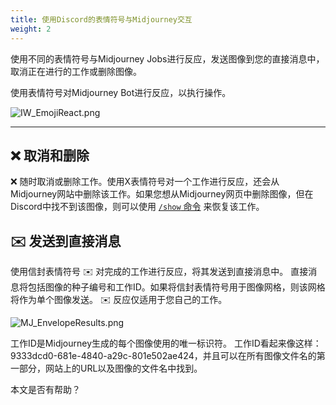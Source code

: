 ```yaml
---
title: 使用Discord的表情符号与Midjourney交互
weight: 2
---
```

使用不同的表情符号与Midjourney Jobs进行反应，发送图像到您的直接消息中，取消正在进行的工作或删除图像。

使用表情符号对Midjourney Bot进行反应，以执行操作。

![IW_EmojiReact.png](https://cdn.document360.io/3040c2b6-fead-4744-a3a9-d56d621c6c7e/Images/Documentation/IW_EmojiReact.png)

___

## ❌ 取消和删除

❌ 随时取消或删除工作。使用X表情符号对一个工作进行反应，还会从Midjourney网站中删除该工作。如果您想从Midjourney网页中删除图像，但在Discord中找不到该图像，则可以使用 [`/show` 命令](https://docs.midjourney.com/show-job) 来恢复该工作。

## ✉️ 发送到直接消息

使用信封表情符号 ✉️ 对完成的工作进行反应，将其发送到直接消息中。 直接消息将包括图像的种子编号和工作ID。如果将信封表情符号用于图像网格，则该网格将作为单个图像发送。 ✉️ 反应仅适用于您自己的工作。

![MJ_EnvelopeResults.png](https://cdn.document360.io/3040c2b6-fead-4744-a3a9-d56d621c6c7e/Images/Documentation/MJ_EnvelopeResults.png)

工作ID是Midjourney生成的每个图像使用的唯一标识符。 工作ID看起来像这样：9333dcd0-681e-4840-a29c-801e502ae424，并且可以在所有图像文件名的第一部分，网站上的URL以及图像的文件名中找到。

本文是否有帮助？